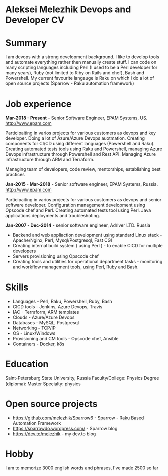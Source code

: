 # Aleksei Melezhik Devops and Developer CV

# Summary

I am devops with a strong development background. I like to develop tools and automate everything rather then manually create stuff. I can code on many scripting languages including Perl (I used to be a Perl developer for many years), Ruby (not limited to Riby on Rails and chef), Bash and Powershell. My current favourite langauge is Raku on which I do a lot of open source projects (Sparrow - Raku automation framework)


# Job experience


**Mar-2018 - Present** - Senior Software Engineer, EPAM Systems, US. http://www.epam.com

Participaiting in varios projects for various customers as devops and key developer. Doing a lot of Azure/Azure Devops auotmation.
Creating components for CI/CD using different languages (Powershell and Raku). Creating automated tests tools using Raku and
Powershell, managing Azure Devops infrastructure through Powershell and Rest API. Managing Azure infrastructure through ARM and Terraform.

Managing team of developers, code review, mentorships, establishing best practices

**Jan-2015 - Mar-2018** - Senior software engineer, EPAM Systems, Russia. http://www.epam.com

Participaiting in varios projects for various customers as devops and senior software developer. 
Configuration management development using Opscode chef and Perl. Creating automated tests tool using Perl.
Java applications deployments and troubleshoting.


**Jan-2007 - Dec-2014** - senior software engineer, Adriver LTD. Russia

* Backend and web appliaction development using standard Linux stack - Apache/Nginx, Perl, Mysql/Postgresql, Fast CGI
* Creating internal build system ( using Perl ) - to enable CICD for multiple developers
* Servers provisioning using Opscode chef
* Creating tools and utilities for operational department tasks -  monitoring and workflow management tools, using Perl, Ruby and Bash.

# Skills

* Languages - Perl, Raku, Powershell, Ruby, Bash
* CICD tools - Jenkins, Azure Devops, Travis
* IAC - Terraform, ARM templates
* Clouds - Azure/Azure Devops
* Databases - MySQL, Postgresql
* Networking - TCP/IP
* OS - Linux/Windows
* Provisioning and CM tools - Opscode chef, Ansible
* Containers - Docker, k8s

# Education

Saint-Petersburg State University, Russia
Faculty/College: Physics
Degree (diploma): Master
Specialty: physics

# Open source projects

* https://github.com/melezhik/Sparrow6 - Sparrow - Raku Based Automation Framework
* https://sparrowdo.wordpress.com/ - Sparrow blog 
* https://dev.to/melezhik - my dev.to blog

# Hobby

I am to memorize 3000 english words and phrases, I've made 2500 so far

